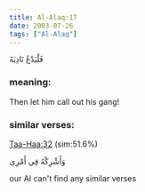 ```yaml
---
title: Al-Alaq:17
date: 2003-07-26
tags: ["Al-Alaq"]
---
```

فَلْيَدْعُ نَادِيَهُ
### meaning: 
Then let him call out his gang!
### similar verses: 

[Taa-Haa:32](/20/32) (sim:51.6%)

وَأَشْرِكْهُ فِي أَمْرِي

our AI can't find any similar verses



